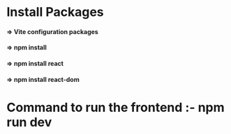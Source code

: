 # Install Packages 
#### => Vite configuration packages
#### => npm install
#### => npm install react
#### => npm install react-dom

# Command to run the frontend :- **npm run dev**
